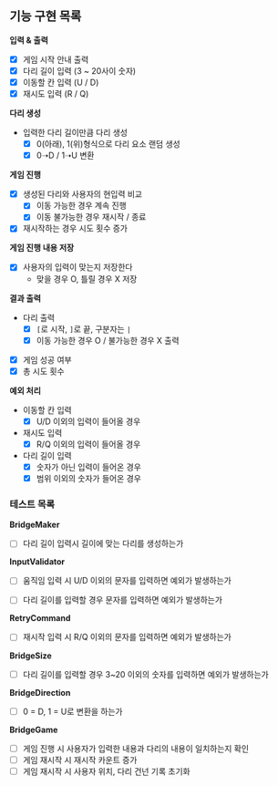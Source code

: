 ## 기능 구현 목록

**입력 & 출력**
- [x] 게임 시작 안내 출력
- [x] 다리 길이 입력 (3 ~ 20사이 숫자)
- [x] 이동할 칸 입력 (U / D)
- [x] 재시도 입력 (R / Q)

**다리 생성**
- 입력한 다리 길이만큼 다리 생성
    - [x] 0(아래), 1(위)형식으로 다리 요소 랜덤 생성
    - [x] 0➝D / 1➝U 변환

**게임 진행**
- [x] 생성된 다리와 사용자의 현입력 비교
    - [x] 이동 가능한 경우 계속 진행
    - [x] 이동 불가능한 경우 재시작 / 종료
- [x] 재시작하는 경우 시도 횟수 증가

**게임 진행 내용 저장**
- [x] 사용자의 입력이 맞는지 저장한다
    - 맞을 경우 O, 틀릴 경우 X 저장

**결과 출력**
- 다리 출력
    - [x] `[`로 시작, `]`로 끝, 구분자는 `|`
    - [x] 이동 가능한 경우 O / 불가능한 경우 X 출력
- [x] 게임 성공 여부
- [x] 총 시도 횟수

**예외 처리**
- 이동할 칸 입력
    - [x] U/D 이외의 입력이 들어올 경우
- 재시도 입력
    - [x] R/Q 이외의 입력이 들어올 경우
- 다리 길이 입력
    - [x] 숫자가 아닌 입력이 들어온 경우
    - [x] 범위 이외의 숫자가 들어온 경우

### 테스트 목록

**BridgeMaker**
- [ ] 다리 길이 입력시 길이에 맞는 다리를 생성하는가

**InputValidator**
- [ ] 움직임 입력 시 U/D 이외의 문자를 입력하면 예외가 발생하는가
- [ ] 다리 길이를 입력할 경우 문자를 입력하면 예외가 발생하는가


**RetryCommand**
- [ ] 재시작 입력 시 R/Q 이외의 문자를 입력하면 예외가 발생하는가

**BridgeSize**
- [ ] 다리 길이를 입력할 경우 3~20 이외의 숫자를 입력하면 예외가 발생하는가

**BridgeDirection**
- [ ] 0 = D, 1 = U로 변환을 하는가

**BridgeGame**
- [ ] 게임 진행 시 사용자가 입력한 내용과 다리의 내용이 일치하는지 확인
- [ ] 게임 재시작 시 재시작 카운트 증가
- [ ] 게임 재시작 시 사용자 위치, 다리 건넌 기록 초기화